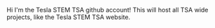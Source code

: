 Hi I'm the Tesla STEM TSA github account! This will host all TSA wide projects, like the Tesla STEM TSA website.
<!---
teslastemtsa/teslastemtsa is a ✨ special ✨ repository because its `README.md` (this file) appears on your GitHub profile.
You can click the Preview link to take a look at your changes.
--->
